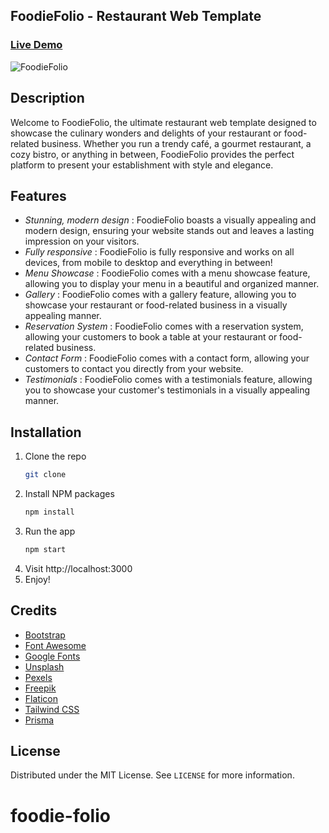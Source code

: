 ## FoodieFolio - Restaurant Web Template

### [Live Demo](https://foodiefolio.netlify.app/)

![FoodieFolio](https://i.ibb.co/0jZ3Q0K/foodiefolio.png)

## Description

Welcome to FoodieFolio, the ultimate restaurant web template designed to showcase the culinary wonders and delights of
your restaurant or food-related business. Whether you run a trendy café, a gourmet restaurant, a cozy bistro, or
anything in between, FoodieFolio provides the perfect platform to present your establishment with style and elegance.

## Features

- *Stunning, modern design* : FoodieFolio boasts a visually appealing and modern design, ensuring your website stands
  out and leaves a lasting impression on your visitors.
- *Fully responsive* : FoodieFolio is fully responsive and works on all devices, from mobile to desktop and everything
  in between!
- *Menu Showcase* : FoodieFolio comes with a menu showcase feature, allowing you to display your menu in a beautiful and
  organized manner.
- *Gallery* : FoodieFolio comes with a gallery feature, allowing you to showcase your restaurant or food-related
  business in a visually appealing manner.
- *Reservation System* : FoodieFolio comes with a reservation system, allowing your customers to book a table at your
  restaurant or food-related business.
- *Contact Form* : FoodieFolio comes with a contact form, allowing your customers to contact you directly from your
  website.
- *Testimonials* : FoodieFolio comes with a testimonials feature, allowing you to showcase your customer's testimonials
  in a visually appealing manner.

## Installation

1. Clone the repo
    ```sh
    git clone 
    ```
2. Install NPM packages
    ```sh
    npm install
    ```
3. Run the app
    ```sh
    npm start
    ```
4. Visit http://localhost:3000
5. Enjoy!

## Credits

- [Bootstrap](https://getbootstrap.com/)
- [Font Awesome](https://fontawesome.com/)
- [Google Fonts](https://fonts.google.com/)
- [Unsplash](https://unsplash.com/)
- [Pexels](https://www.pexels.com/)
- [Freepik](https://www.freepik.com/)
- [Flaticon](https://www.flaticon.com/)
- [Tailwind CSS](https://tailwindcss.com/)
- [Prisma](https://www.prisma.io/)

## License

Distributed under the MIT License. See `LICENSE` for more information.
# foodie-folio
